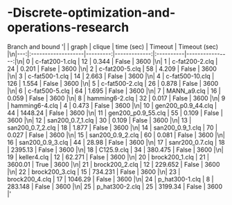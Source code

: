 # -Discrete-optimization-and-operations-research
Branch and bound
'|    | graph              |   clique |   time (sec) | Timeout   |   Timeout (sec) |\n|---:|:-------------------|---------:|-------------:|:----------|----------------:|\n|  0 | c-fat200-1.clq     |       12 |        0.344 | False     |            3600 |\n|  1 | c-fat200-2.clq     |       24 |        0.201 | False     |            3600 |\n|  2 | c-fat200-5.clq     |       58 |        4.209 | False     |            3600 |\n|  3 | c-fat500-1.clq     |       14 |        2.663 | False     |            3600 |\n|  4 | c-fat500-10.clq    |      126 |        1.554 | False     |            3600 |\n|  5 | c-fat500-2.clq     |       26 |        0.878 | False     |            3600 |\n|  6 | c-fat500-5.clq     |       64 |        1.695 | False     |            3600 |\n|  7 | MANN_a9.clq        |       16 |        0.059 | False     |            3600 |\n|  8 | hamming6-2.clq     |       32 |        0.017 | False     |            3600 |\n|  9 | hamming6-4.clq     |        4 |        0.473 | False     |            3600 |\n| 10 | gen200_p0.9_44.clq |       44 |     1448.24  | False     |            3600 |\n| 11 | gen200_p0.9_55.clq |       55 |        0.109 | False     |            3600 |\n| 12 | san200_0.7_1.clq   |       30 |        0.109 | False     |            3600 |\n| 13 | san200_0.7_2.clq   |       18 |        1.877 | False     |            3600 |\n| 14 | san200_0.9_1.clq   |       70 |        0.027 | False     |            3600 |\n| 15 | san200_0.9_2.clq   |       60 |        0.081 | False     |            3600 |\n| 16 | san200_0.9_3.clq   |       44 |       28.98  | False     |            3600 |\n| 17 | sanr200_0.7.clq    |       18 |     2395.13  | False     |            3600 |\n| 18 | C125.9.clq         |       34 |      380.475 | False     |            3600 |\n| 19 | keller4.clq        |       12 |       62.271 | False     |            3600 |\n| 20 | brock200_1.clq     |       21 |     3600.01  | True      |            3600 |\n| 21 | brock200_2.clq     |       12 |      229.652 | False     |            3600 |\n| 22 | brock200_3.clq     |       15 |      734.231 | False     |            3600 |\n| 23 | brock200_4.clq     |       17 |     1046.29  | False     |            3600 |\n| 24 | p_hat300-1.clq     |        8 |      283.148 | False     |            3600 |\n| 25 | p_hat300-2.clq     |       25 |     3199.34  | False     |            3600 |'
